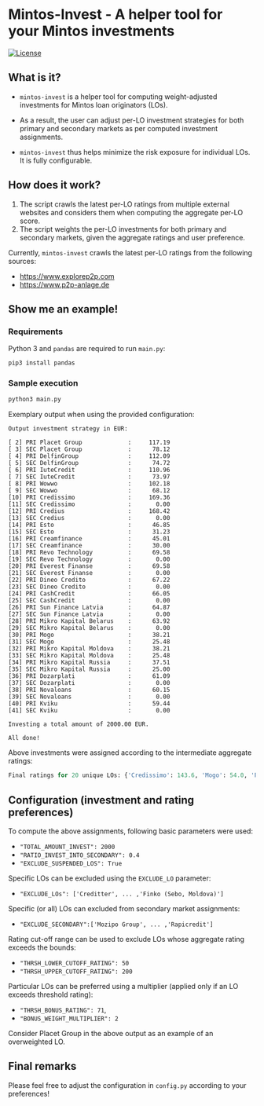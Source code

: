 # Mintos-Invest - A helper tool for your Mintos investments

[![License](https://img.shields.io/badge/License-Apache%202.0-blue.svg)](https://opensource.org/licenses/Apache-2.0)

## What is it?

- `mintos-invest` is a helper tool for computing weight-adjusted investments for Mintos loan originators (LOs).

- As a result, the user can adjust per-LO investment strategies for both primary and secondary markets as per computed investment assignments.

- `mintos-invest` thus helps minimize the risk exposure for individual LOs. It is fully configurable.

## How does it work?

1) The script crawls the latest per-LO ratings from multiple external websites and considers them when computing the aggregate per-LO score.
2) The script weights the per-LO investments for both primary and secondary markets, given the aggregate ratings and user preference.
 
Currently, `mintos-invest` crawls the latest per-LO ratings from the following sources: 
- https://www.explorep2p.com
- https://www.p2p-anlage.de


## Show me an example!

### Requirements
Python 3 and ``pandas`` are required to run ``main.py``:
```bash
pip3 install pandas
```

### Sample execution
```bash
python3 main.py
```

Exemplary output when using the provided configuration:

```
Output investment strategy in EUR:

[ 2] PRI Placet Group             :     117.19
[ 3] SEC Placet Group             :      78.12
[ 4] PRI DelfinGroup              :     112.09
[ 5] SEC DelfinGroup              :      74.72
[ 6] PRI IuteCredit               :     110.96
[ 7] SEC IuteCredit               :      73.97
[ 8] PRI Wowwo                    :     102.18
[ 9] SEC Wowwo                    :      68.12
[10] PRI Credissimo               :     169.36
[11] SEC Credissimo               :       0.00
[12] PRI Credius                  :     168.42
[13] SEC Credius                  :       0.00
[14] PRI Esto                     :      46.85
[15] SEC Esto                     :      31.23
[16] PRI Creamfinance             :      45.01
[17] SEC Creamfinance             :      30.00
[18] PRI Revo Technology          :      69.58
[19] SEC Revo Technology          :       0.00
[20] PRI Everest Finanse          :      69.58
[21] SEC Everest Finanse          :       0.00
[22] PRI Dineo Credito            :      67.22
[23] SEC Dineo Credito            :       0.00
[24] PRI CashCredit               :      66.05
[25] SEC CashCredit               :       0.00
[26] PRI Sun Finance Latvia       :      64.87
[27] SEC Sun Finance Latvia       :       0.00
[28] PRI Mikro Kapital Belarus    :      63.92
[29] SEC Mikro Kapital Belarus    :       0.00
[30] PRI Mogo                     :      38.21
[31] SEC Mogo                     :      25.48
[32] PRI Mikro Kapital Moldova    :      38.21
[33] SEC Mikro Kapital Moldova    :      25.48
[34] PRI Mikro Kapital Russia     :      37.51
[35] SEC Mikro Kapital Russia     :      25.00
[36] PRI Dozarplati               :      61.09
[37] SEC Dozarplati               :       0.00
[38] PRI Novaloans                :      60.15
[39] SEC Novaloans                :       0.00
[40] PRI Kviku                    :      59.44
[41] SEC Kviku                    :       0.00

Investing a total amount of 2000.00 EUR.

All done!
```

Above investments were assigned according to the intermediate aggregate ratings:
```python
Final ratings for 20 unique LOs: {'Credissimo': 143.6, 'Mogo': 54.0, 'Placet Group': 165.6, 'IuteCredit': 156.8, 'DelfinGroup': 158.4, 'Creamfinance': 63.6, 'Revo Technology': 59, 'Wowwo': 144.4, 'Dozarplati': 51.8, 'Dineo Credito': 57, 'Sun Finance Latvia': 55, 'Credius': 142.8, 'Esto': 66.2, 'Mikro Kapital Russia': 53, 'Mikro Kapital Belarus': 54.2, 'Mikro Kapital Moldova': 54, 'Kviku': 50.4, 'Everest Finanse': 59.0, 'CashCredit': 56, 'Novaloans': 51} 
```

## Configuration (investment and rating preferences)

To compute the above assignments, following basic parameters were used:
- ``"TOTAL_AMOUNT_INVEST": 2000``
- ``"RATIO_INVEST_INTO_SECONDARY": 0.4``
- ``"EXCLUDE_SUSPENDED_LOS": True``
 
Specific LOs can be excluded using the `EXCLUDE_LO` parameter:
 - ``"EXCLUDE_LOs": ['Creditter', ... ,'Finko (Sebo, Moldova)']``

Specific (or all) LOs can excluded from secondary market assignments:
 - ``"EXCLUDE_SECONDARY":['Mozipo Group', ... ,'Rapicredit']``

Rating cut-off range can be used to exclude LOs whose aggregate rating exceeds the bounds:
 - ``"THRSH_LOWER_CUTOFF_RATING": 50``
 - ``"THRSH_UPPER_CUTOFF_RATING": 200``

Particular LOs can be preferred using a multiplier (applied only if an LO exceeds threshold rating):
 - ``"THRSH_BONUS_RATING": 71``,
 - ``"BONUS_WEIGHT_MULTIPLIER": 2``

Consider Placet Group in the above output as an example of an overweighted LO.
 
## Final remarks

Please feel free to adjust the configuration in ``config.py`` according to your preferences!
